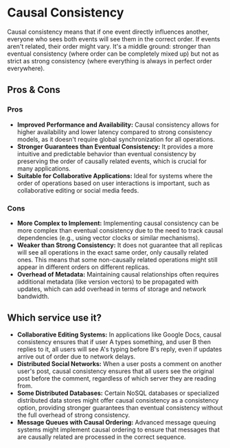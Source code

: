 # Causal Consistency



Causal consistency means that if one event directly influences another, everyone who sees both events will see them in the correct order. If events aren't related, their order might vary. It's a middle ground: stronger than eventual consistency (where order can be completely mixed up) but not as strict as strong consistency (where everything is always in perfect order everywhere).

## Pros & Cons

### Pros
- **Improved Performance and Availability:** Causal consistency allows for higher availability and lower latency compared to strong consistency models, as it doesn't require global synchronization for all operations.
- **Stronger Guarantees than Eventual Consistency:** It provides a more intuitive and predictable behavior than eventual consistency by preserving the order of causally related events, which is crucial for many applications.
- **Suitable for Collaborative Applications:** Ideal for systems where the order of operations based on user interactions is important, such as collaborative editing or social media feeds.

### Cons
- **More Complex to Implement:** Implementing causal consistency can be more complex than eventual consistency due to the need to track causal dependencies (e.g., using vector clocks or similar mechanisms).
- **Weaker than Strong Consistency:** It does not guarantee that all replicas will see all operations in the exact same order, only causally related ones. This means that some non-causally related operations might still appear in different orders on different replicas.
- **Overhead of Metadata:** Maintaining causal relationships often requires additional metadata (like version vectors) to be propagated with updates, which can add overhead in terms of storage and network bandwidth.

## Which service use it?

-   **Collaborative Editing Systems:** In applications like Google Docs, causal consistency ensures that if user A types something, and user B then replies to it, all users will see A's typing before B's reply, even if updates arrive out of order due to network delays.
-   **Distributed Social Networks:** When a user posts a comment on another user's post, causal consistency ensures that all users see the original post before the comment, regardless of which server they are reading from.
-   **Some Distributed Databases:** Certain NoSQL databases or specialized distributed data stores might offer causal consistency as a consistency option, providing stronger guarantees than eventual consistency without the full overhead of strong consistency.
-   **Message Queues with Causal Ordering:** Advanced message queuing systems might implement causal ordering to ensure that messages that are causally related are processed in the correct sequence.

